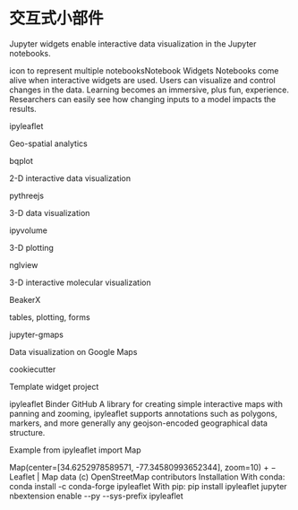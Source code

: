 # 交互式小部件

Jupyter widgets enable interactive data visualization in the Jupyter notebooks.

icon to represent multiple notebooksNotebook Widgets
Notebooks come alive when interactive widgets are used. Users can visualize and control changes in the data. Learning becomes an immersive, plus fun, experience. Researchers can easily see how changing inputs to a model impacts the results.

ipyleaflet

Geo-spatial analytics

bqplot

2-D interactive data visualization

pythreejs

3-D data visualization

ipyvolume

3-D plotting

nglview

3-D interactive molecular visualization

BeakerX

tables, plotting, forms

jupyter-gmaps

Data visualization on Google Maps

cookiecutter

Template widget project

ipyleaflet
Binder GitHub
A library for creating simple interactive maps with panning and zooming, ipyleaflet supports annotations such as polygons, markers, and more generally any geojson-encoded geographical data structure.

Example
from ipyleaflet import Map

Map(center=[34.6252978589571, -77.34580993652344], zoom=10) +
−
Leaflet | Map data (c) OpenStreetMap contributors
Installation
With conda:
conda install -c conda-forge ipyleaflet
With pip:
pip install ipyleaflet
jupyter nbextension enable --py --sys-prefix ipyleaflet
